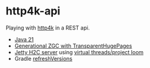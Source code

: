 # http4k-api

Playing with [http4k](https://github.com/http4k/http4k) in a REST api.
* [Java 21](https://openjdk.org/projects/jdk/21/)
* [Generational ZGC with TransparentHugePages](https://netflixtechblog.com/bending-pause-times-to-your-will-with-generational-zgc-256629c9386b)
* [Jetty H2C server](https://www.http4k.org/ecosystem/http4k/reference/servers/) using [virtual threads/project loom](https://webtide.com/jetty-12-virtual-threads-support/)
* Gradle [refreshVersions](https://github.com/Splitties/refreshVersions)

